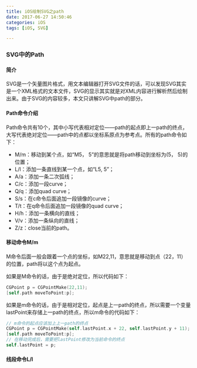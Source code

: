 ```yaml
---
title: iOS绘制SVG之path
date: 2017-06-27 14:50:46
categories: iOS
tags: [iOS, SVG]

---
```


### SVG中的Path

#### 简介
SVG是一个矢量图片格式，用文本编辑器打开SVG文件的话，可以发现SVG其实是一个XML格式的文本文件，SVG的显示其实就是对XML内容进行解析然后绘制出来。由于SVG的内容较多，本文只讲解SVG中path的部分。

#### Path命令介绍
Path命令共有10个，其中小写代表相对定位——path的起点即上一path的终点，大写代表绝对定位——path中的点都以坐标系原点为参考点。所有的path命令如下：
+ M/m：移动到某个点，如“M5， 5”的意思就是将path移动到坐标为(5， 5)的位置；
+ L/l：添加一条直线到某一个点，如“L5, 5”；
+ A/a：添加一条二次弧线；
+ C/c：添加一段curve；
+ Q/q：添加quad curve；
+ S/s：在c命令后面追加一段镜像的curve；
+ T/t：在q命令后面追加一段镜像的quad curve；
+ H/h：添加一条横向的直线；
+ V/v：添加一条纵向的直线；
+ Z/z：close当前的path。


#### 移动命令M/m

M命令后面一般会跟着一个点的坐标，如M22,11，意思就是移动到点（22，11）的位置，path将以这个点为起点。

如果是M命令的话，由于是绝对定位，所以代码如下：

```objective-c
CGPoint p = CGPointMake(22,11);
[self.path moveToPoint:p];
```

如果是m命令的话，由于是相对定位，起点是上一path的终点，所以需要一个变量lastPoint来存储上一path的终点，所以m命令的代码如下：

```objective-c
// m命令的起点应该加上上一path的终点
CGPoint p = CGPointMake(self.lastPoint.x + 22, self.lastPoint.y + 11);
[self.path moveToPoint:p];
// 在移动完成后，需要把lastPoint修改为当前命令的终点
self.lastPoint = p;
```

#### 线段命令L/l

